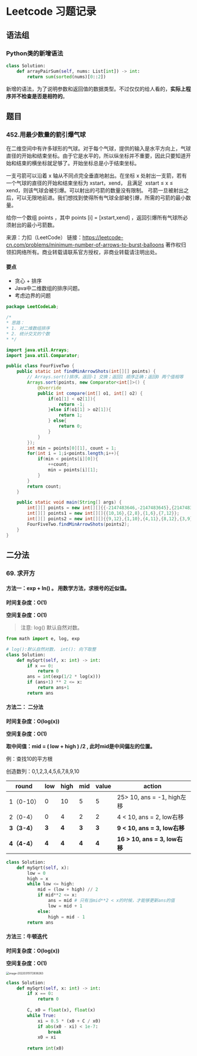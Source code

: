 ﻿# Leetcode 习题记录
## 语法组
### Python类的新增语法
```python
class Solution:
    def arrayPairSum(self, nums: List[int]) -> int:
        return sum(sorted(nums)[0::2])
```
新增的语法，为了说明参数和返回值的数据类型。不过仅仅的给人看的，**实际上程序并不检查是否是相符的**。
## 题目
### 452.用最少数量的箭引爆气球
在二维空间中有许多球形的气球。对于每个气球，提供的输入是水平方向上，气球直径的开始和结束坐标。由于它是水平的，所以纵坐标并不重要，因此只要知道开始和结束的横坐标就足够了。开始坐标总是小于结束坐标。

一支弓箭可以沿着 x 轴从不同点完全垂直地射出。在坐标 x 处射出一支箭，若有一个气球的直径的开始和结束坐标为 xstart，xend， 且满足  xstart ≤ x ≤ xend，则该气球会被引爆。可以射出的弓箭的数量没有限制。 弓箭一旦被射出之后，可以无限地前进。我们想找到使得所有气球全部被引爆，所需的弓箭的最小数量。

给你一个数组 points ，其中 points [i] = [xstart,xend] ，返回引爆所有气球所必须射出的最小弓箭数。

来源：力扣（LeetCode）
链接：https://leetcode-cn.com/problems/minimum-number-of-arrows-to-burst-balloons
著作权归领扣网络所有。商业转载请联系官方授权，非商业转载请注明出处。

#### 要点
- 贪心 + 排序
- Java中二维数组的排序问题。
- 考虑边界的问题
```java
package LeetCodeLab;

/*
* 思路：
* 1. 对二维数组排序
* 2. 统计交叉的个数
* */

import java.util.Arrays;
import java.util.Comparator;

public class FourFiveTwo {
    public static int findMinArrowShots(int[][] points) {
        // Arrays.sort()排序。返回-1 交换；返回1 顺序正确；返回0 两个值相等
        Arrays.sort(points, new Comparator<int[]>() {
            @Override
            public int compare(int[] o1, int[] o2) {
                if(o1[1] < o2[1]){
                    return -1;
                }else if(o1[1] > o2[1]){
                    return 1;
                } else{
                    return 0;
                }
            }
        });
        int min = points[0][1], count = 1;
        for(int i = 1;i<points.length;i++){
            if(min < points[i][0]){
                ++count;
                min = points[i][1];
            }
        }
        return count;
    }

    public static void main(String[] args) {
        int[][] points = new int[][]{{-2147483646,-2147483645},{2147483646,2147483647}};
        int[][] points1 = new int[][]{{10,16},{2,8},{1,6},{7,12}};
        int[][] points2 = new int[][]{{9,12},{1,10},{4,11},{8,12},{3,9},{6,9},{6,7}};
        FourFiveTwo.findMinArrowShots(points2);
    }
}
```

## 二分法

### 69. 求开方

#### 方法一：exp + ln() 。 用数学方法，求根号的近似值。

**时间复杂度：O(1)**

**空间复杂度：O(1)**

> 注意: log() 默认自然对数。

``` python
from math import e, log, exp

# log():默认自然对数， int(): 向下取整
class Solution:
    def mySqrt(self, x: int) -> int:
        if x == 0:
            return 0
        ans = int(exp(1/2 * log(x)))
        if (ans+1) ** 2 <= x:
            return ans+1
        return ans
```

#### 方法二： 二分法

**时间复杂度：O(log(x))**

**空间复杂度：O(1)**

**取中间值：mid = ( low + high ) /2 , 此时mid是中间偏左的位置。**

例：查找10的平方根

创造数列：0,1,2,3,4,5,6,7,8,9,10

| round        | low   | high  | mid   | value | action                        |
| ------------ | :---- | ----- | ----- | ----- | ----------------------------- |
| 1（0-10）    | 0     | 10    | 5     | 5     | 25> 10, ans = -1, high左移    |
| 2（0-4）     | 0     | 4     | 2     | 2     | 4 < 10, ans = 2, low右移      |
| **3（3-4）** | **3** | **4** | **3** | **3** | **9 < 10, ans = 3, low右移**  |
| **4（4-4）** | **4** | **4** | **4** | **4** | **16 > 10, ans = 3, low右移** |

```python
class Solution:
    def mySqrt(self, x):
        low = 0
        high = x
        while low <= high:
            mid = (low + high) // 2
            if mid**2 <= x:
                ans = mid # 只有当mid**2 < x的时候，才能够更新ans的值
                low = mid + 1
            else:
                high = mid - 1
        return ans
```

#### 方法三：牛顿迭代

**时间复杂度：O(log(x))**

**空间复杂度：O(1)**

<img src="C:\Users\Fish\AppData\Roaming\Typora\typora-user-images\image-20220315172838263.png" alt="image-20220315172838263" style="zoom: 50%;" />

```python
class Solution:
    def mySqrt(self, x: int) -> int:
        if x == 0:
            return 0
        
        C, x0 = float(x), float(x)
        while True:
            xi = 0.5 * (x0 + C / x0)
            if abs(x0 - xi) < 1e-7:
                break
            x0 = xi
        
        return int(x0)
```

